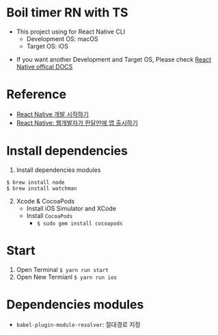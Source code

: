 # Boil timer RN with TS
- This project using for React Native CLI
    - Development OS: macOS
    - Target OS: iOS
* If you want another Development and Target OS, Please check [React Native offical DOCS](https://reactnative.dev/docs/environment-setup)

# Reference
- [React Native 개발 시작하기](https://wit.nts-corp.com/2020/03/23/6014) 
- [React Native: 웹개발자가 한달만에 앱 출시하기](https://www.slideshare.net/deview/121react-native)

# Install dependencies
1. Install dependencies modules
```
$ brew install node
$ brew install watchman
```
2. Xcode & CocoaPods
    - Install iOS Simulator and XCode
    - Install ```CocoaPods``` 
        - ```$ sudo gem install cocoapods```

# Start
 1. Open Terminal ```$ yarn run start```
 2. Open New Termianl ```$ yarn run ios```

 # Dependencies modules
 - `babel-plugin-module-resolver`: 절대경로 지정